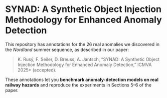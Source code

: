 # SYNAD: A Synthetic Object Injection Methodology for Enhanced Anomaly Detection

This repository has annotations for the 26 real anomalies we discovered in the *Nordland* summer sequence, as described in our paper:

> K. Rusý, F. Seiler, D. Breuss, A. Jantsch, “SYNAD: A Synthetic Object Injection Methodology for Enhanced Anomaly Detection,” ICMVA 2025* (accepted).  

These annotations let you **benchmark anomaly-detection models on real railway hazards** and reproduce the experiments in Sections 5–6 of the paper.
